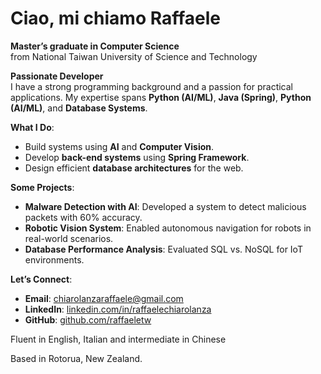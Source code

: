 # Ciao, mi chiamo Raffaele

**Master’s graduate in Computer Science**  
from National Taiwan University of Science and Technology  

**Passionate Developer**  
I have a strong programming background and a passion for practical applications. My expertise spans **Python (AI/ML)**, **Java (Spring)**, **Python (AI/ML)**, and **Database Systems**.

**What I Do**:
- Build systems using **AI** and **Computer Vision**.
- Develop **back-end systems** using **Spring Framework**.
- Design efficient **database architectures** for the web.

**Some Projects**:
- **Malware Detection with AI**: Developed a system to detect malicious packets with 60% accuracy.  
- **Robotic Vision System**: Enabled autonomous navigation for robots in real-world scenarios.  
- **Database Performance Analysis**: Evaluated SQL vs. NoSQL for IoT environments.  

**Let’s Connect**:  
- **Email**: chiarolanzaraffaele@gmail.com  
- **LinkedIn**: [linkedin.com/in/raffaelechiarolanza](https://linkedin.com/in/raffaelechiarolanza)  
- **GitHub**: [github.com/raffaeletw](https://github.com/raffaeletw)  

Fluent in English, Italian and intermediate in Chinese 

Based in Rotorua, New Zealand.  
